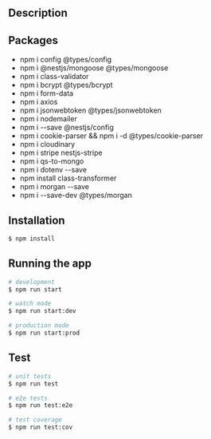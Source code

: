 ## Description

## Packages

- npm i config @types/config
- npm i @nestjs/mongoose @types/mongoose
- npm i class-validator
- npm i bcrypt @types/bcrypt
- npm i form-data
- npm i axios
- npm i jsonwebtoken @types/jsonwebtoken
- npm i nodemailer
- npm i --save @nestjs/config
- npm i cookie-parser && npm i -d @types/cookie-parser
- npm i cloudinary
- npm i stripe nestjs-stripe
- npm i qs-to-mongo
- npm i dotenv --save
- npm install class-transformer
- npm i morgan --save
- npm i --save-dev @types/morgan

## Installation

```bash
$ npm install
```

## Running the app

```bash
# development
$ npm run start

# watch mode
$ npm run start:dev

# production mode
$ npm run start:prod
```

## Test

```bash
# unit tests
$ npm run test

# e2e tests
$ npm run test:e2e

# test coverage
$ npm run test:cov
```
